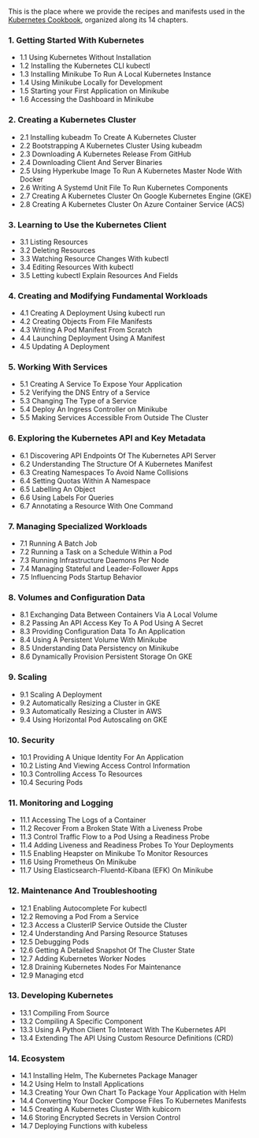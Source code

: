 This is the place where we provide the recipes and manifests used in the [Kubernetes Cookbook](http://shop.oreilly.com/product/0636920064947.do), organized along its 14 chapters.

### 1. Getting Started With Kubernetes

- 1.1 Using Kubernetes Without Installation
- 1.2 Installing the Kubernetes CLI kubectl
- 1.3 Installing Minikube To Run A Local Kubernetes Instance
- 1.4 Using Minikube Locally for Development
- 1.5 Starting your First Application on Minikube
- 1.6 Accessing the Dashboard in Minikube

### 2. Creating a Kubernetes Cluster

- 2.1 Installing kubeadm To Create A Kubernetes Cluster
- 2.2 Bootstrapping A Kubernetes Cluster Using kubeadm
- 2.3 Downloading A Kubernetes Release From GitHub
- 2.4 Downloading Client And Server Binaries
- 2.5 Using Hyperkube Image To Run A Kubernetes Master Node With Docker
- 2.6 Writing A Systemd Unit File To Run Kubernetes Components
- 2.7 Creating A Kubernetes Cluster On Google Kubernetes Engine (GKE)
- 2.8 Creating A Kubernetes Cluster On Azure Container Service (ACS)

### 3. Learning to Use the Kubernetes Client

- 3.1 Listing Resources
- 3.2 Deleting Resources
- 3.3 Watching Resource Changes With kubectl
- 3.4 Editing Resources With kubectl
- 3.5 Letting kubectl Explain Resources And Fields

### 4. Creating and Modifying Fundamental Workloads

- 4.1 Creating A Deployment Using kubectl run
- 4.2 Creating Objects From File Manifests
- 4.3 Writing A Pod Manifest From Scratch
- 4.4 Launching Deployment Using A Manifest
- 4.5 Updating A Deployment

### 5. Working With Services

- 5.1 Creating A Service To Expose Your Application
- 5.2 Verifying the DNS Entry of a Service
- 5.3 Changing The Type of a Service
- 5.4 Deploy An Ingress Controller on Minikube
- 5.5 Making Services Accessible From Outside The Cluster

### 6. Exploring the Kubernetes API and Key Metadata

- 6.1 Discovering API Endpoints Of The Kubernetes API Server
- 6.2 Understanding The Structure Of A Kubernetes Manifest
- 6.3 Creating Namespaces To Avoid Name Collisions
- 6.4 Setting Quotas Within A Namespace
- 6.5 Labelling An Object
- 6.6 Using Labels For Queries
- 6.7 Annotating a Resource With One Command

### 7. Managing Specialized Workloads

- 7.1 Running A Batch Job
- 7.2 Running a Task on a Schedule Within a Pod
- 7.3 Running Infrastructure Daemons Per Node
- 7.4 Managing Stateful and Leader-Follower Apps
- 7.5 Influencing Pods Startup Behavior

### 8. Volumes and Configuration Data

- 8.1 Exchanging Data Between Containers Via A Local Volume
- 8.2 Passing An API Access Key To A Pod Using A Secret
- 8.3 Providing Configuration Data To An Application
- 8.4 Using A Persistent Volume With Minikube
- 8.5 Understanding Data Persistency on Minikube
- 8.6 Dynamically Provision Persistent Storage On GKE

### 9. Scaling

- 9.1 Scaling A Deployment
- 9.2 Automatically Resizing a Cluster in GKE
- 9.3 Automatically Resizing a Cluster in AWS
- 9.4 Using Horizontal Pod Autoscaling on GKE

### 10. Security

- 10.1 Providing A Unique Identity For An Application
- 10.2 Listing And Viewing Access Control Information
- 10.3 Controlling Access To Resources
- 10.4 Securing Pods

### 11. Monitoring and Logging

- 11.1 Accessing The Logs of a Container
- 11.2 Recover From a Broken State With a Liveness Probe
- 11.3 Control Traffic Flow to a Pod Using a Readiness Probe
- 11.4 Adding Liveness and Readiness Probes To Your Deployments
- 11.5 Enabling Heapster on Minikube To Monitor Resources
- 11.6 Using Prometheus On Minikube
- 11.7 Using Elasticsearch-Fluentd-Kibana (EFK) On Minikube

### 12. Maintenance And Troubleshooting

- 12.1 Enabling Autocomplete For kubectl
- 12.2 Removing a Pod From a Service
- 12.3 Access a ClusterIP Service Outside the Cluster
- 12.4 Understanding And Parsing Resource Statuses
- 12.5 Debugging Pods
- 12.6 Getting A Detailed Snapshot Of The Cluster State
- 12.7 Adding Kubernetes Worker Nodes
- 12.8 Draining Kubernetes Nodes For Maintenance
- 12.9 Managing etcd

### 13. Developing Kubernetes

- 13.1 Compiling From Source
- 13.2 Compiling A Specific Component
- 13.3 Using A Python Client To Interact With The Kubernetes API
- 13.4 Extending The API Using Custom Resource Definitions (CRD)

### 14. Ecosystem

- 14.1 Installing Helm, The Kubernetes Package Manager
- 14.2 Using Helm to Install Applications
- 14.3 Creating Your Own Chart To Package Your Application with Helm
- 14.4 Converting Your Docker Compose Files To Kubernetes Manifests
- 14.5 Creating A Kubernetes Cluster With kubicorn
- 14.6 Storing Encrypted Secrets in Version Control
- 14.7 Deploying Functions with kubeless

